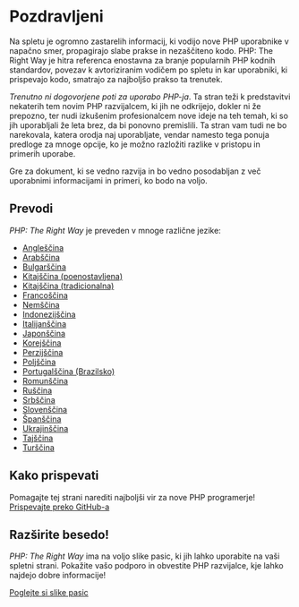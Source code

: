 # Pozdravljeni

Na spletu je ogromno zastarelih informacij, ki vodijo nove PHP uporabnike v napačno smer,
propagirajo slabe prakse in nezaščiteno kodo. PHP: The Right Way je hitra referenca enostavna
za branje popularnih PHP kodnih standardov, povezav k avtoriziranim vodičem po spletu in
kar uporabniki, ki prispevajo kodo, smatrajo za najboljšo prakso ta trenutek.

_Trenutno ni dogovorjene poti za uporabo PHP-ja_. Ta stran teži k predstavitvi nekaterih tem
novim PHP razvijalcem, ki jih ne odkrijejo, dokler ni že prepozno, ter nudi izkušenim
profesionalcem nove ideje na teh temah, ki so jih uporabljali že leta brez, da bi ponovno
premislili. Ta stran vam tudi ne bo narekovala, katera orodja naj uporabljate,
vendar namesto tega ponuja predloge za mnoge opcije, ko je možno razložiti razlike v pristopu
in primerih uporabe.

Gre za dokument, ki se vedno razvija in bo vedno posodabljan z več uporabnimi informacijami
in primeri, ko bodo na voljo.

## Prevodi

_PHP: The Right Way_ je preveden v mnoge različne jezike:

* [Angleščina](http://www.phptherightway.com)
* [Arabščina](https://adaroobi.github.io/php-the-right-way/)
* [Bulgarščina](http://bg.phptherightway.com/)
* [Kitajščina (poenostavljena)](http://laravel-china.github.io/php-the-right-way/)
* [Kitajščina (tradicionalna)](http://laravel-taiwan.github.io/php-the-right-way)
* [Francoščina](http://eilgin.github.io/php-the-right-way/)
* [Nemščina](http://rwetzlmayr.github.io/php-the-right-way/)
* [Indonezijščina](http://id.phptherightway.com/)
* [Italijanščina](http://it.phptherightway.com/)
* [Japonščina](http://ja.phptherightway.com)
* [Korejščina](http://modernpug.github.io/php-the-right-way/)
* [Perzijščina](http://novid.github.io/php-the-right-way/)
* [Poljščina](http://pl.phptherightway.com/)
* [Portugalščina (Brazilsko)](http://br.phptherightway.com/)
* [Romunščina](https://bgui.github.io/php-the-right-way/)
* [Ruščina](http://getjump.github.io/ru-php-the-right-way)
* [Srbščina](http://phpsrbija.github.io/php-the-right-way/)
* [Slovenščina](http://sl.phptherightway.com)
* [Španščina](http://phpdevenezuela.github.io/php-the-right-way/)
* [Ukrajinščina](http://iflista.github.com/php-the-right-way/)
* [Tajščina](https://apzentral.github.io/php-the-right-way/)
* [Turščina](http://hkulekci.github.io/php-the-right-way/)

## Kako prispevati

Pomagajte tej strani narediti najboljši vir za nove PHP programerje! [Prispevajte preko GitHub-a][1]

## Razširite besedo!

_PHP: The Right Way_ ima na voljo slike pasic, ki jih lahko uporabite na vaši spletni strani. Pokažite vašo podporo in obvestite PHP razvijalce,
kje lahko najdejo dobre informacije!

[Poglejte si slike pasic][2]

[1]: https://github.com/symfony-si/php-the-right-way/
[2]: /banners.html
